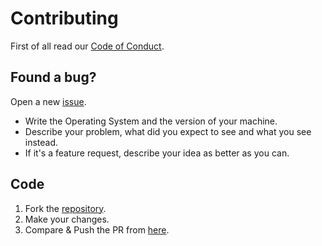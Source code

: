 # Contributing

First of all read our [Code of Conduct](CODE_OF_CONDUCT.md).

## Found a bug?

Open a new [issue](https://github.com/kataras/basicauth/issues/new).
 * Write the Operating System and the version of your machine.
 * Describe your problem, what did you expect to see and what you see instead.
 * If it's a feature request, describe your idea as better as you can.

## Code

1. Fork the [repository](https://github.com/kataras/basicauth).
2. Make your changes.
3. Compare & Push the PR from [here](https://github.com/kataras/basicauth/compare).
